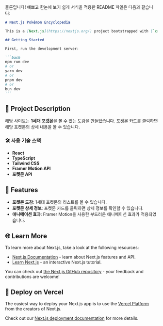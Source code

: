 물론입니다! 예쁘고 한눈에 보기 쉽게 서식을 적용한 README 파일은 다음과 같습니다:

````markdown
# Next.js Pokémon Encyclopedia

This is a [Next.js](https://nextjs.org/) project bootstrapped with [`create-next-app`](https://github.com/vercel/next.js/tree/canary/packages/create-next-app).

## Getting Started

First, run the development server:

```bash
npm run dev
# or
yarn dev
# or
pnpm dev
# or
bun dev
```
````

## 📖 Project Description

해당 사이트는 **1세대 포켓몬**을 볼 수 있는 도감을 만들었습니다. 포켓몬 카드를 클릭하면 해당 포켓몬의 상세 내용을 볼 수 있습니다.

### 🛠️ 사용 기술 스택

- **React**
- **TypeScript**
- **Tailwind CSS**
- **Framer Motion API**
- **포켓몬 API**

## 🎨 Features

- **포켓몬 도감**: 1세대 포켓몬의 리스트를 볼 수 있습니다.
- **포켓몬 상세 정보**: 포켓몬 카드를 클릭하면 상세 정보를 확인할 수 있습니다.
- **애니메이션 효과**: Framer Motion을 사용한 부드러운 애니메이션 효과가 적용되었습니다.

## 🌐 Learn More

To learn more about Next.js, take a look at the following resources:

- [Next.js Documentation](https://nextjs.org/docs) - learn about Next.js features and API.
- [Learn Next.js](https://nextjs.org/learn) - an interactive Next.js tutorial.

You can check out [the Next.js GitHub repository](https://github.com/vercel/next.js/) - your feedback and contributions are welcome!

## 🚀 Deploy on Vercel

The easiest way to deploy your Next.js app is to use the [Vercel Platform](https://vercel.com/new?utm_medium=default-template&filter=next.js&utm_source=create-next-app&utm_campaign=create-next-app-readme) from the creators of Next.js.

Check out our [Next.js deployment documentation](https://nextjs.org/docs/deployment) for more details.
